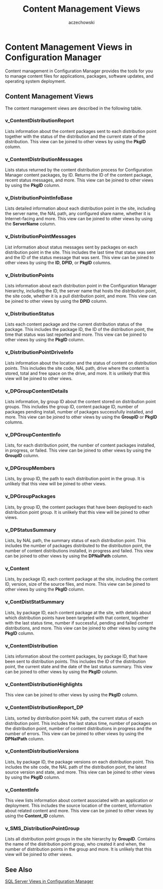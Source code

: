 ﻿---
title: Content Management Views
titleSuffix: Configuration Manager
description: Provides the tools for you to manage content files for applications, packages, software updates, and operating system deployment.
ms.date: 04/30/2019
ms.prod: configuration-manager
ms.technology: configmgr-other #app client compliance hybrid osd protect sum
ms.topic: conceptual
ms.collection: M365-identity-device-management
ms.assetid: 80e86983-2e3b-4a10-9755-5f0d98688462
author: aczechowski
ms.author: aaroncz
manager: dougeby
---

# Content Management Views in Configuration Manager

Content management in Configuration Manager provides the tools for you to manage content files for applications, packages, software updates, and operating system deployment.

## Content Management Views

The content management views are described in the following table.

### v_ContentDistributionReport

Lists information about the content packages sent to each distribution point together with the status of the distribution and the current state of the distribution.
This view can be joined to other views by using the **PkgID** column.

### v_ContentDistributionMessages

Lists status returned by the content distribution process for Configuration Manager content packages, by ID. Returns the ID of the content package, recent status messages, and more.
This view can be joined to other views by using the **PkgID** column.

### v_DistributionPointInfoBase

Lists detailed information about each distribution point in the site, including the server name, the NAL path, any configured share name, whether it is Internet-facing and more.
This view can be joined to other views by using the **ServerName** column.

### v_DistributionPointMessages

List information about status messages sent by packages on each distribution point in the site. This includes the last time that status was sent and the ID of the status message that was sent.
This view can be joined to other views by using the **ID**, **DPID**, or **PkgID** columns.

### v_DistributionPoints

Lists information about each distribution point in the Configuration Manager hierarchy, including the ID, the server name that hosts the distribution point, the site code, whether it is a pull distribution point, and more.
This view can be joined to other views by using the **DPID** column.

### v_DistributionStatus

Lists each content package and the current distribution status of the package. This includes the package ID, the ID of the distribution point, the time that status was last reported and more.
This view can be joined to other views by using the **PkgID** column.

### v_DistributionPointDriveInfo

Lists information about the location and the status of content on distribution points. This includes the site code, NAL path, drive where the content is stored, total and free space on the drive, and more.
It is unlikely that this view will be joined to other views.

### v_DPGroupContentDetails

Lists information, by group ID about the content stored on distribution point groups. This includes the group ID, content package ID, number of packages pending install, number of packages successfully installed, and more.
This view can be joined to other views by using the **GroupID** or **PkgID** columns.

### v_DPGroupContentInfo

Lists, for each distribution point, the number of content packages installed, in progress, or failed.
This view can be joined to other views by using the **GroupID** column.

### v_DPGroupMembers

Lists, by group ID, the path to each distribution point in the group.
It is unlikely that this view will be joined to other views.

### v_DPGroupPackages

Lists, by group ID, the content packages that have been deployed to each distribution point group.
It is unlikely that this view will be joined to other views.

### v_DPStatusSummary

Lists, by NAL path, the summary status of each distribution point. This includes the number of packages distributed to the distribution point, the number of content distributions installed, in progress and failed.
This view can be joined to other views by using the **DPNalPath** column.

### v_Content

Lists, by package ID, each content package at the site, including the content ID, version, size of the source files, and more.
This view can be joined to other views by using the **PkgID** column.

### v_ContDistStatSummary

Lists, by package ID, each content package at the site, with details about which distribution points have been targeted with that content, together with the last status time, number if successful, pending and failed content distributions, and more.
This view can be joined to other views by using the **PkgID** column.

### v_ContentDistribution

Lists information about the content packages, by package ID, that have been sent to distribution points. This includes the ID of the distribution point, the current state and the date of the last status summary.
This view can be joined to other views by using the **PkgID** column.

### v_ContentDistributionHighlights

This view can be joined to other views by using the **PkgID** column.

### v_ContentDistributionReport_DP

Lists, sorted by distribution point NA: path, the current status of each distribution point. This includes the last status time, number of packages on the distribution point, number of content distributions in progress and the number of errors.
This view can be joined to other views by using the **DPNalPath** column.

### v_ContentDistributionVersions

Lists, by package ID, the package versions on each distribution point. This includes the site code, the NAL path of the distribution point, the latest source version and state, and more.
This view can be joined to other views by using the **PkgID** column.

### v_ContentInfo

This view lists information about content associated with an application or deployment. This includes the source location of the content, information about related content and more.
This view can be joined to other views by using the **Content_ID** column.

### v_SMS_DistributionPointGroup

Lists all distribution point groups in the site hierarchy by **GroupID**. Contains the name of the distribution point group, who created it and when, the number of distribution points in the group and more.
It is unlikely that this view will be joined to other views.

## See Also

[SQL Server Views in Configuration Manager](sql-server-views-configuration-manager.md)  